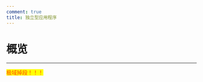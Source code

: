 ```yaml
---
comment: true
title: 独立型应用程序
---
```

# 概览
---
<NCard title="❗反极域课堂专栏" link="/resources/application/single/JiYuDiaoDuan">
  <mark><span style="color: orangered;">极域掉段！！！</span></mark>
</NCard>